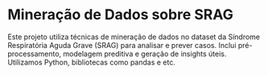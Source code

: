 # Mineração de Dados sobre SRAG
Este projeto utiliza técnicas de mineração de dados no dataset da Síndrome Respiratória Aguda Grave (SRAG) para analisar e prever casos. Inclui pré-processamento, modelagem preditiva e geração de insights úteis. Utilizamos Python, bibliotecas como pandas e etc.
